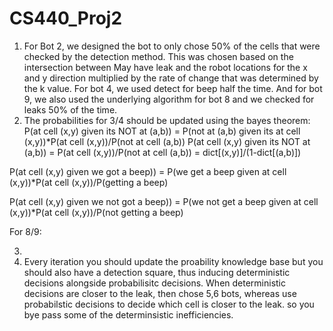 # CS440_Proj2

1) For Bot 2, we designed the bot to only chose 50% of the cells that were checked by the detection method. This was chosen based on the intersection between May have leak and the robot locations for the x and y direction multiplied by the rate of change that was determined by the k value. For bot 4, we used detect for beep half the time. And for bot 9, we also used the underlying algorithm for bot 8 and we checked for leaks 50% of the time. 
2) The probabilities for 3/4 should be updated using the bayes theorem:
  P(at cell (x,y) given its NOT at (a,b)) = P(not at (a,b) given its at cell (x,y))*P(at cell (x,y))/P(not at cell (a,b)) P(at cell (x,y) given its NOT at (a,b)) = P(at cell (x,y))/P(not at cell (a,b)) = dict[(x,y)]/(1-dict[(a,b)])

P(at cell (x,y) given we got a beep)) = P(we get a beep given at cell (x,y))*P(at cell (x,y))/P(getting a beep)

P(at cell (x,y) given we not got a beep)) = P(we not get a beep given at cell (x,y))*P(at cell (x,y))/P(not getting a beep)

For 8/9: 

3) 
4) Every iteration you should update the proability knowledge base but you should also have a detection square, thus inducing deterministic decisions alongside probabilisitc decisions. When deterministic decisions are closer to the leak, then chose 5,6 bots, whereas use probabilstic decisions to decide which cell is closer to the leak. so you bye pass some of the determinsistic inefficiencies. 
